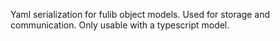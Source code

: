 Yaml serialization for fulib object models. Used for storage and communication.
Only usable with a typescript model.